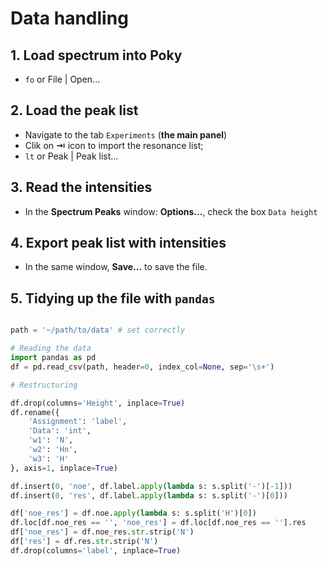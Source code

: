 # Data handling
## 1. Load spectrum into Poky
* `fo` or File | Open...

## 2. Load the peak list
* Navigate to the tab ``Experiments`` (**the main panel**)
* Clik on **⇥** icon to import the resonance list;
* `lt` or Peak | Peak list...
## 3. Read the intensities
* In the **Spectrum Peaks** window: **Options...**, check the box `Data height`

## 4. Export peak list with intensities
* In the same window, **Save...** to save the file.

## 5. Tidying up the file with `pandas`

```python

path = '~/path/to/data' # set correctly

# Reading the data
import pandas as pd
df = pd.read_csv(path, header=0, index_col=None, sep='\s+')

# Restructuring 

df.drop(columns='Height', inplace=True)
df.rename({
    'Assignment': 'label',
    'Data': 'int',
    'w1': 'N',
    'w2': 'Hn',
    'w3': 'H'
}, axis=1, inplace=True)

df.insert(0, 'noe', df.label.apply(lambda s: s.split('-')[-1]))
df.insert(0, 'res', df.label.apply(lambda s: s.split('-')[0]))

df['noe_res'] = df.noe.apply(lambda s: s.split('H')[0])
df.loc[df.noe_res == '', 'noe_res'] = df.loc[df.noe_res == ''].res
df['noe_res'] = df.noe_res.str.strip('N')
df['res'] = df.res.str.strip('N')
df.drop(columns='label', inplace=True)

```
